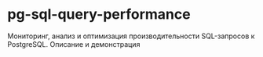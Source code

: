 # pg-sql-query-performance
Мониторинг, анализ и оптимизация производительности SQL-запросов к PostgreSQL. Описание и демонстрация
